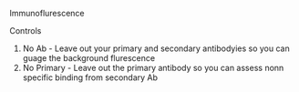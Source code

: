 

Immunoflurescence 


Controls 

1) No Ab - Leave out your primary and secondary antibodyies so you can guage the background flurescence
2) No Primary - Leave out the primary antibody so you can assess nonn specific binding from secondary Ab 
